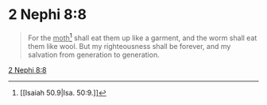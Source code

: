 # 2 Nephi 8:8

> For the <u>moth</u>[^a] shall eat them up like a garment, and the worm shall eat them like wool. But my righteousness shall be forever, and my salvation from generation to generation.

[2 Nephi 8:8](https://www.churchofjesuschrist.org/study/scriptures/bofm/2-ne/8?lang=eng&id=p8#p8)


[^a]: [[Isaiah 50.9|Isa. 50:9.]]
